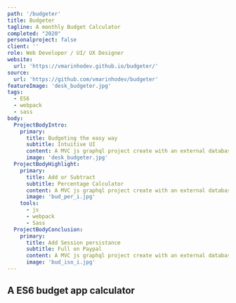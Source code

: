 ```yaml
---
path: '/budgeter'
title: Budgeter
tagline: A monthly Budget Calculator
completed: "2020"
personalproject: false
client: ''
role: Web Developer / UI/ UX Designer
website:
  url: 'https://vmarinhodev.github.io/budgeter/'
source:
  url: 'https://github.com/vmarinhodev/budgeter'
featureImage: 'desk_budgeter.jpg'
tags:
  - ES6
  - webpack
  - sass
body:
  ProjectBodyIntro:
    primary:
      title: Budgeting the easy way
      subtitle: Intuitive UI
      content: A MVC js graphql project create with an external database and build with modern javascript using es6 npm babel and webpack
      image: 'desk_budgeter.jpg'
  ProjectBodyHighlight:
    primary:
      title: Add or Subtract
      subtitle: Percentage Calculator
      content: A MVC js graphql project create with an external database and build with modern javascript using es6 npm babel and webpack
      image: 'bud_per_i.jpg'
    tools:
      - js
      - webpack
      - Sass
  ProjectBodyConclusion:
    primary:
      title: Add Session persistance
      subtitle: Full on Paypal
      content: A MVC js graphql project create with an external database and build with modern javascript using es6 npm babel and webpack
      image: 'bud_iso_i.jpg'
---
```


## A ES6 budget app calculator